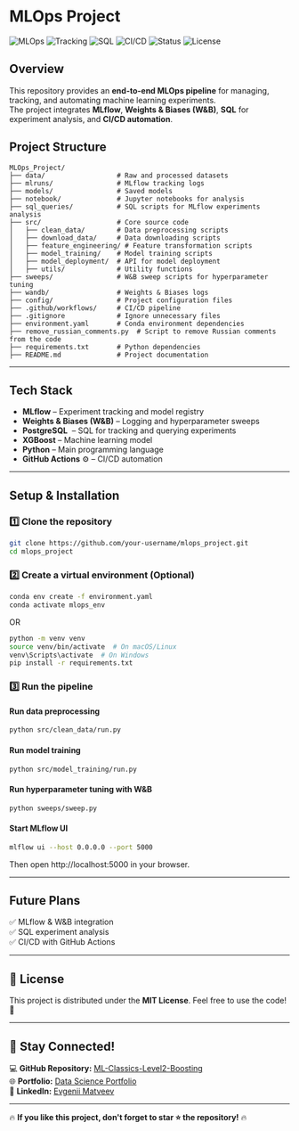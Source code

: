 #  MLOps Project
![MLOps](https://img.shields.io/badge/MLOps-Automation-blue) 
![Tracking](https://img.shields.io/badge/Tracking-MLflow%20%7C%20W%26B-orange) 
![SQL](https://img.shields.io/badge/Database-PostgreSQL-blue) 
![CI/CD](https://img.shields.io/badge/CI/CD-GitHub%20Actions-green) 
![Status](https://img.shields.io/badge/Status-Active-brightgreen) 
![License](https://img.shields.io/badge/License-MIT-lightgrey)  

##  Overview

This repository provides an **end-to-end MLOps pipeline** for managing, tracking, and automating machine learning experiments.  
The project integrates **MLflow**, **Weights & Biases (W&B)**, **SQL** for experiment analysis, and **CI/CD automation**.

##  Project Structure

```
MLOps_Project/
├── data/                  # Raw and processed datasets
├── mlruns/                # MLflow tracking logs
├── models/                # Saved models
├── notebook/              # Jupyter notebooks for analysis
├── sql_queries/           # SQL scripts for MLflow experiments analysis
├── src/                   # Core source code
│   ├── clean_data/        # Data preprocessing scripts
│   ├── download_data/     # Data downloading scripts
│   ├── feature_engineering/ # Feature transformation scripts
│   ├── model_training/    # Model training scripts
│   ├── model_deployment/  # API for model deployment
│   ├── utils/             # Utility functions
├── sweeps/                # W&B sweep scripts for hyperparameter tuning
├── wandb/                 # Weights & Biases logs
├── config/                # Project configuration files
├── .github/workflows/     # CI/CD pipeline
├── .gitignore             # Ignore unnecessary files
├── environment.yaml       # Conda environment dependencies
├── remove_russian_comments.py  # Script to remove Russian comments from the code
├── requirements.txt       # Python dependencies
├── README.md              # Project documentation
```

---

##  Tech Stack  

- **MLflow**  – Experiment tracking and model registry  
- **Weights & Biases (W&B)**  – Logging and hyperparameter sweeps  
- **PostgreSQL** ️ – SQL for tracking and querying experiments  
- **XGBoost**  – Machine learning model  
- **Python**  – Main programming language  
- **GitHub Actions** ⚙️ – CI/CD automation  

---

##  Setup & Installation  

### 1️⃣ Clone the repository  

```bash
git clone https://github.com/your-username/mlops_project.git
cd mlops_project
```

### 2️⃣ Create a virtual environment (Optional)  

```bash
conda env create -f environment.yaml
conda activate mlops_env
```

OR

```bash
python -m venv venv
source venv/bin/activate  # On macOS/Linux
venv\Scripts\activate  # On Windows
pip install -r requirements.txt
```

### 3️⃣ Run the pipeline  

#### Run data preprocessing  
```bash
python src/clean_data/run.py
```

#### Run model training  
```bash
python src/model_training/run.py
```

#### Run hyperparameter tuning with W&B  
```bash
python sweeps/sweep.py
```

#### Start MLflow UI  
```bash
mlflow ui --host 0.0.0.0 --port 5000
```
Then open http://localhost:5000 in your browser.

---

##  Future Plans

✅ MLflow & W&B integration  
✅ SQL experiment analysis  
✅ CI/CD with GitHub Actions  
 

---

## 📜 License  
This project is distributed under the **MIT License**. Feel free to use the code! 🚀  

---

## 📢 Stay Connected!  
💻 **GitHub Repository:** [ML-Classics-Level2-Boosting](https://github.com/evgeniimatveev/mlops_project)  
🌐 **Portfolio:** [Data Science Portfolio](https://www.datascienceportfol.io/evgeniimatveevusa)  
📌 **LinkedIn:** [Evgenii Matveev](https://www.linkedin.com/in/evgenii-matveev-510926276/)  


---

🔥 **If you like this project, don't forget to star ⭐ the repository!** 🔥
